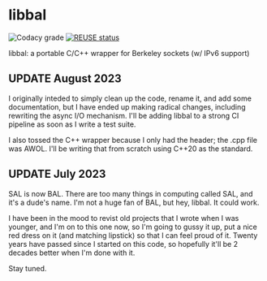 # libbal

![Codacy grade](https://img.shields.io/codacy/grade/a7e6cfb38dc44542b34b9ce447fcc792?logo=codacy)
 [![REUSE status](https://api.reuse.software/badge/github.com/aremmell/libbal)](https://api.reuse.software/info/github.com/aremmell/libbal)

libbal: a portable C/C++ wrapper for Berkeley sockets (w/ IPv6 support)

<!-- SPDX-License-Identifier: MIT -->
<!-- Copyright (c) 2004-current Ryan M. Lederman <lederman@gmail.com> -->

## UPDATE August 2023

I originally inteded to simply clean up the code, rename it, and add some documentation, but I have ended up making radical changes, including rewriting the async I/O mechanism. I'll be adding libbal to a strong CI pipeline as soon as I write a test suite.

I also tossed the C++ wrapper because I only had the header; the .cpp file was AWOL. I'll be writing that from scratch using C++20 as the standard.

## UPDATE July 2023

SAL is now BAL. There are too many things in computing called SAL, and it's a dude's name. I'm not a huge fan of BAL, but hey, libbal. It could work.

I have been in the mood to revist old projects that I wrote when I was younger, and I'm on to this one now, so I'm going to gussy it up, put a nice red dress on it (and matching lipstick) so that I can feel proud of it. Twenty years have passed since I started on this code, so hopefully it'll be 2 decades better when I'm done with it.

Stay tuned.
